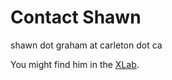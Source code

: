 # Contact Shawn

shawn dot graham at carleton dot ca

You might find him in the [XLab](https://carleton.ca/xlab).